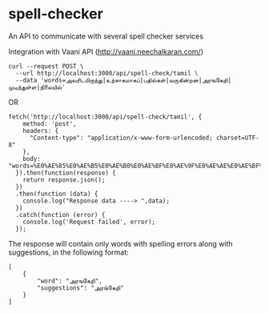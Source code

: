 # spell-checker
An API to communicate with several spell checker services


Integration with Vaani API (http://vaani.neechalkaran.com/)
```
curl --request POST \
  --url http://localhost:3000/api/spell-check/tamil \
  --data 'words=அவரிடமிருந்து|உற்சாகமாகப்|பதில்கள்|வருகின்றன|அரஙகேறி|முடிந்துள்ள|நிலையில்'
```
OR
```
fetch('http://localhost:3000/api/spell-check/tamil', {
    method: 'post',
    headers: {
      "Content-type": "application/x-www-form-urlencoded; charset=UTF-8"
    },
    body: "words=%E0%AE%85%E0%AE%B5%E0%AE%B0%E0%AE%BF%E0%AE%9F%E0%AE%AE%E0%AE%BF%E0%AE%B0%E0%AF%81%E0%AE%A8%E0%AF%8D%E0%AE%A4%E0%AF%81%7C%E0%AE%89%E0%AE%B1%E0%AF%8D%E0%AE%9A%E0%AE%BE%E0%AE%95%E0%AE%AE%E0%AE%BE%E0%AE%95%E0%AE%AA%E0%AF%8D%7C%E0%AE%AA%E0%AE%A4%E0%AE%BF%E0%AE%B2%E0%AF%8D%E0%AE%95%E0%AE%B3%E0%AF%8D%7C%E0%AE%B5%E0%AE%B0%E0%AF%81%E0%AE%95%E0%AE%BF%E0%AE%A9%E0%AF%8D%E0%AE%B1%E0%AE%A9%7C%E0%AE%85%E0%AE%B0%E0%AE%99%E0%AE%95%E0%AF%87%E0%AE%B1%E0%AE%BF%7C%E0%AE%AE%E0%AF%81%E0%AE%9F%E0%AE%BF%E0%AE%A8%E0%AF%8D%E0%AE%A4%E0%AF%81%E0%AE%B3%E0%AF%8D%E0%AE%B3%7C%E0%AE%A8%E0%AE%BF%E0%AE%B2%E0%AF%88%E0%AE%AF%E0%AE%BF%E0%AE%B2%E0%AF%8D"
  }).then(function(response) {
    return response.json();
  })
  .then(function (data) {
    console.log("Response data ----> ",data);
  })
  .catch(function (error) {
    console.log('Request failed', error);
  });
```
The response will contain only words with spelling errors along with suggestions, in the following format:
```
[
    {
        "word": "அரஙகேறி",
        "suggestions": "அரங்கேறி"
    }
]
```
